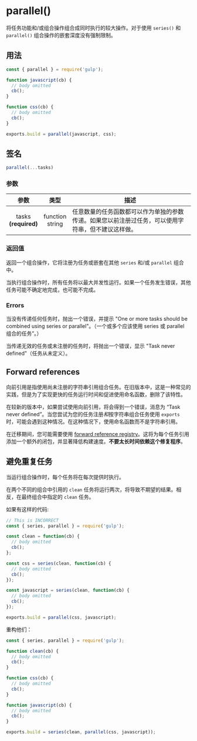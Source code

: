 <!-- front-matter
id: parallel
title: parallel()
hide_title: true
sidebar_label: parallel()
-->

# parallel()

将任务功能和/或组合操作组合成同时执行的较大操作。对于使用 `series()` 和 `parallel()` 组合操作的嵌套深度没有强制限制。

## 用法

```js
const { parallel } = require('gulp');

function javascript(cb) {
  // body omitted
  cb();
}

function css(cb) {
  // body omitted
  cb();
}

exports.build = parallel(javascript, css);
```

## 签名

```js
parallel(...tasks)
```

### 参数

| 参数 | 类型 | 描述 |
|:--------------:|:------:|-------|
| tasks<br>**(required)** | function<br>string | 任意数量的任务函数都可以作为单独的参数传递。如果您以前注册过任务，可以使用字符串，但不建议这样做。 |

### 返回值

返回一个组合操作，它将注册为任务或嵌套在其他 `series` 和/或 `parallel` 组合中。


当执行组合操作时，所有任务将以最大并发性运行。如果一个任务发生错误，其他任务可能不确定地完成，也可能不完成。

### Errors

当没有传递任何任务时，抛出一个错误，并提示 "One or more tasks should be combined using series or parallel"。（一个或多个应该使用 series 或 parallel 组合的任务”。）

当传递无效的任务或未注册的任务时，将抛出一个错误，显示 "Task never defined"（任务从未定义）。

## Forward references

向前引用是指使用尚未注册的字符串引用组合任务。在旧版本中，这是一种常见的实践，但是为了实现更快的任务运行时间和促进使用命名函数，删除了该特性。

在较新的版本中，如果尝试使用向前引用，将会得到一个错误，消息为 “Task never defined”。当您尝试为您的任务注册*和*按字符串组合任务使用 `exports` 时，可能会遇到这种情况。在这种情况下，使用命名函数而不是字符串引用。

在迁移期间，您可能需要使用 [forward reference registry][undertaker-forward-reference-external]。这将为每个任务引用添加一个额外的闭包，并显著降低构建速度。**不要太长时间依赖这个修复程序**。

## 避免重复任务

当运行组合操作时，每个任务将在每次提供时执行。

在两个不同的组合中引用的 `clean` 任务将运行两次，将导致不期望的结果。相反，在最终组合中指定的 `clean` 任务。


如果有这样的代码:

```js
// This is INCORRECT
const { series, parallel } = require('gulp');

const clean = function(cb) {
  // body omitted
  cb();
};

const css = series(clean, function(cb) {
  // body omitted
  cb();
});

const javascript = series(clean, function(cb) {
  // body omitted
  cb();
});

exports.build = parallel(css, javascript);
```

重构他们：

```js
const { series, parallel } = require('gulp');

function clean(cb) {
  // body omitted
  cb();
}

function css(cb) {
  // body omitted
  cb();
}

function javascript(cb) {
  // body omitted
  cb();
}

exports.build = series(clean, parallel(css, javascript));
```

[undertaker-forward-reference-external]: https://github.com/gulpjs/undertaker-forward-reference
